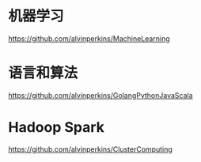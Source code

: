 

# 机器学习
https://github.com/alvinperkins/MachineLearning

# 语言和算法
https://github.com/alvinperkins/GolangPythonJavaScala

# Hadoop Spark
https://github.com/alvinperkins/ClusterComputing
